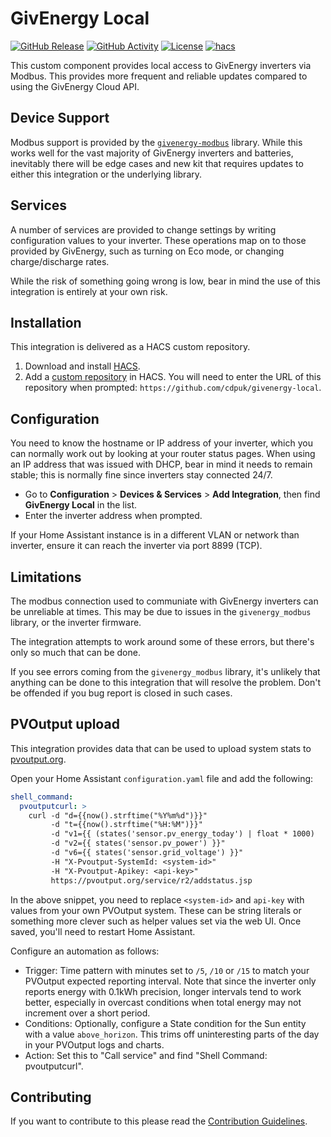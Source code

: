 # GivEnergy Local

[![GitHub Release][releases-shield]][releases]
[![GitHub Activity][commits-shield]][commits]
[![License][license-shield]](LICENSE)
[![hacs][hacsbadge]][hacs]

This custom component provides local access to GivEnergy inverters via Modbus. This provides more frequent and reliable updates compared to using the GivEnergy Cloud API.

## Device Support

Modbus support is provided by the [`givenergy-modbus`][givenergy-modbus] library. While this works well for the vast majority of GivEnergy inverters and batteries, inevitably there will be edge cases and new kit that requires updates to either this integration or the underlying library.

## Services

A number of services are provided to change settings by writing configuration values to your inverter. These operations map on to those provided by GivEnergy, such as turning on Eco mode, or changing charge/discharge rates.

While the risk of something going wrong is low, bear in mind the use of this integration is entirely at your own risk.

## Installation

This integration is delivered as a HACS custom repository.

1. Download and install [HACS][hacs-download].
2. Add a [custom repository][hacs-custom] in HACS. You will need to enter the URL of this repository when prompted: `https://github.com/cdpuk/givenergy-local`.

## Configuration

You need to know the hostname or IP address of your inverter, which you can normally work out by looking at your router status pages. When using an IP address that was issued with DHCP, bear in mind it needs to remain stable; this is normally fine since inverters stay connected 24/7.

* Go to **Configuration** > **Devices & Services** > **Add Integration**, then find **GivEnergy Local** in the list.
* Enter the inverter address when prompted.

If your Home Assistant instance is in a different VLAN or network than inverter, ensure it can reach the inverter via port 8899 (TCP).

## Limitations

The modbus connection used to communiate with GivEnergy inverters can be unreliable at times. This may be due to issues in the `givenergy_modbus` library, or the inverter firmware.

The integration attempts to work around some of these errors, but there's only so much that can be done.

If you see errors coming from the `givenergy_modbus` library, it's unlikely that anything can be done to this integration that will resolve the problem. Don't be offended if you bug report is closed in such cases.

## PVOutput upload

This integration provides data that can be used to upload system stats to [pvoutput.org](pvoutput.org).

Open your Home Assistant `configuration.yaml` file and add the following:

```yaml
shell_command:
  pvoutputcurl: >
    curl -d "d={{now().strftime("%Y%m%d")}}"
         -d "t={{now().strftime("%H:%M")}}"
         -d "v1={{ (states('sensor.pv_energy_today') | float * 1000)  | int }}"
         -d "v2={{ states('sensor.pv_power') }}"
         -d "v6={{ states('sensor.grid_voltage') }}"
         -H "X-Pvoutput-SystemId: <system-id>"
         -H "X-Pvoutput-Apikey: <api-key>"
         https://pvoutput.org/service/r2/addstatus.jsp
```

In the above snippet, you need to replace `<system-id>` and `api-key` with values from your own PVOutput system. These can be string literals or something more clever such as helper values set via the web UI. Once saved, you'll need to restart Home Assistant.

Configure an automation as follows:

* Trigger: Time pattern with minutes set to `/5`, `/10` or `/15` to match your PVOutput expected reporting interval. Note that since the inverter only reports energy with 0.1kWh precision, longer intervals tend to work better, especially in overcast conditions when total energy may not increment over a short period.
* Conditions: Optionally, configure a State condition for the Sun entity with a value `above_horizon`. This trims off uninteresting parts of the day in your PVOutput logs and charts.
* Action: Set this to "Call service" and find "Shell Command: pvoutputcurl".

## Contributing

If you want to contribute to this please read the [Contribution Guidelines](CONTRIBUTING.md).

[commits-shield]: https://img.shields.io/github/commit-activity/y/cdpuk/givenergy-local.svg?style=for-the-badge
[commits]: https://github.com/cdpuk/givenergy-local/commits/master
[hacs]: https://github.com/custom-components/hacs
[hacsbadge]: https://img.shields.io/badge/HACS-Custom-orange.svg?style=for-the-badge
[license-shield]: https://img.shields.io/github/license/cdpuk/givenergy-local.svg?style=for-the-badge
[releases-shield]: https://img.shields.io/github/release/cdpuk/givenergy-local.svg?style=for-the-badge
[releases]: https://github.com/cdpuk/givenergy-local/releases
[givenergy-modbus]: https://github.com/dewet22/givenergy-modbus
[hacs-download]: https://hacs.xyz/docs/setup/download
[hacs-custom]: https://hacs.xyz/docs/faq/custom_repositories